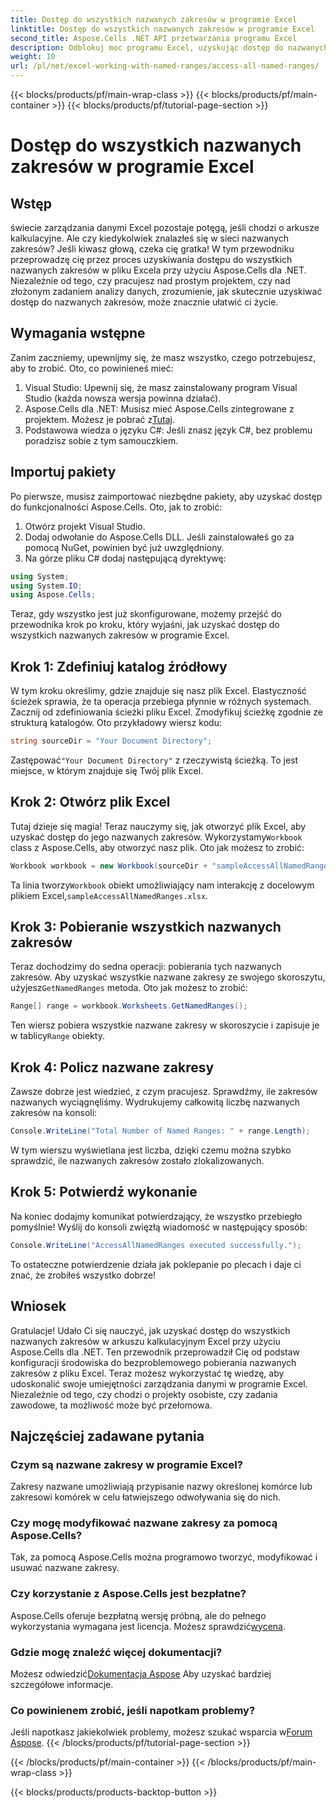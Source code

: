 ```yaml
---
title: Dostęp do wszystkich nazwanych zakresów w programie Excel
linktitle: Dostęp do wszystkich nazwanych zakresów w programie Excel
second_title: Aspose.Cells .NET API przetwarzania programu Excel
description: Odblokuj moc programu Excel, uzyskując dostęp do nazwanych zakresów za pomocą naszego prostego przewodnika po Aspose.Cells dla .NET. Idealne do zarządzania danymi.
weight: 10
url: /pl/net/excel-working-with-named-ranges/access-all-named-ranges/
---
```


{{< blocks/products/pf/main-wrap-class >}}
{{< blocks/products/pf/main-container >}}
{{< blocks/products/pf/tutorial-page-section >}}

# Dostęp do wszystkich nazwanych zakresów w programie Excel

## Wstęp
świecie zarządzania danymi Excel pozostaje potęgą, jeśli chodzi o arkusze kalkulacyjne. Ale czy kiedykolwiek znalazłeś się w sieci nazwanych zakresów? Jeśli kiwasz głową, czeka cię gratka! W tym przewodniku przeprowadzę cię przez proces uzyskiwania dostępu do wszystkich nazwanych zakresów w pliku Excela przy użyciu Aspose.Cells dla .NET. Niezależnie od tego, czy pracujesz nad prostym projektem, czy nad złożonym zadaniem analizy danych, zrozumienie, jak skutecznie uzyskiwać dostęp do nazwanych zakresów, może znacznie ułatwić ci życie.
## Wymagania wstępne
Zanim zaczniemy, upewnijmy się, że masz wszystko, czego potrzebujesz, aby to zrobić. Oto, co powinieneś mieć:
1. Visual Studio: Upewnij się, że masz zainstalowany program Visual Studio (każda nowsza wersja powinna działać).
2.  Aspose.Cells dla .NET: Musisz mieć Aspose.Cells zintegrowane z projektem. Możesz je pobrać z[Tutaj](https://releases.aspose.com/cells/net/).
3. Podstawowa wiedza o języku C#: Jeśli znasz język C#, bez problemu poradzisz sobie z tym samouczkiem.
## Importuj pakiety
Po pierwsze, musisz zaimportować niezbędne pakiety, aby uzyskać dostęp do funkcjonalności Aspose.Cells. Oto, jak to zrobić:
1. Otwórz projekt Visual Studio.
2. Dodaj odwołanie do Aspose.Cells DLL. Jeśli zainstalowałeś go za pomocą NuGet, powinien być już uwzględniony.
3. Na górze pliku C# dodaj następującą dyrektywę:
```csharp
using System;
using System.IO;
using Aspose.Cells;
```
Teraz, gdy wszystko jest już skonfigurowane, możemy przejść do przewodnika krok po kroku, który wyjaśni, jak uzyskać dostęp do wszystkich nazwanych zakresów w programie Excel.
## Krok 1: Zdefiniuj katalog źródłowy
W tym kroku określimy, gdzie znajduje się nasz plik Excel. Elastyczność ścieżek sprawia, że ta operacja przebiega płynnie w różnych systemach.
Zacznij od zdefiniowania ścieżki pliku Excel. Zmodyfikuj ścieżkę zgodnie ze strukturą katalogów. Oto przykładowy wiersz kodu:
```csharp
string sourceDir = "Your Document Directory";
```
 Zastępować`"Your Document Directory"` z rzeczywistą ścieżką. To jest miejsce, w którym znajduje się Twój plik Excel.
## Krok 2: Otwórz plik Excel
Tutaj dzieje się magia! Teraz nauczymy się, jak otworzyć plik Excel, aby uzyskać dostęp do jego nazwanych zakresów.
 Wykorzystamy`Workbook` class z Aspose.Cells, aby otworzyć nasz plik. Oto jak możesz to zrobić:
```csharp
Workbook workbook = new Workbook(sourceDir + "sampleAccessAllNamedRanges.xlsx");
```
Ta linia tworzy`Workbook` obiekt umożliwiający nam interakcję z docelowym plikiem Excel,`sampleAccessAllNamedRanges.xlsx`. 
## Krok 3: Pobieranie wszystkich nazwanych zakresów
Teraz dochodzimy do sedna operacji: pobierania tych nazwanych zakresów.
 Aby uzyskać wszystkie nazwane zakresy ze swojego skoroszytu, użyjesz`GetNamedRanges` metoda. Oto jak możesz to zrobić:
```csharp
Range[] range = workbook.Worksheets.GetNamedRanges();
```
 Ten wiersz pobiera wszystkie nazwane zakresy w skoroszycie i zapisuje je w tablicy`Range` obiekty. 
## Krok 4: Policz nazwane zakresy
Zawsze dobrze jest wiedzieć, z czym pracujesz. Sprawdźmy, ile zakresów nazwanych wyciągnęliśmy.
Wydrukujemy całkowitą liczbę nazwanych zakresów na konsoli:
```csharp
Console.WriteLine("Total Number of Named Ranges: " + range.Length);
```
W tym wierszu wyświetlana jest liczba, dzięki czemu można szybko sprawdzić, ile nazwanych zakresów zostało zlokalizowanych.
## Krok 5: Potwierdź wykonanie
Na koniec dodajmy komunikat potwierdzający, że wszystko przebiegło pomyślnie!
Wyślij do konsoli zwięzłą wiadomość w następujący sposób:
```csharp
Console.WriteLine("AccessAllNamedRanges executed successfully.");
```
To ostateczne potwierdzenie działa jak poklepanie po plecach i daje ci znać, że zrobiłeś wszystko dobrze!
## Wniosek
Gratulacje! Udało Ci się nauczyć, jak uzyskać dostęp do wszystkich nazwanych zakresów w arkuszu kalkulacyjnym Excel przy użyciu Aspose.Cells dla .NET. Ten przewodnik przeprowadził Cię od podstaw konfiguracji środowiska do bezproblemowego pobierania nazwanych zakresów z pliku Excel. Teraz możesz wykorzystać tę wiedzę, aby udoskonalić swoje umiejętności zarządzania danymi w programie Excel. Niezależnie od tego, czy chodzi o projekty osobiste, czy zadania zawodowe, ta możliwość może być przełomowa.
## Najczęściej zadawane pytania
### Czym są nazwane zakresy w programie Excel?
Zakresy nazwane umożliwiają przypisanie nazwy określonej komórce lub zakresowi komórek w celu łatwiejszego odwoływania się do nich.
### Czy mogę modyfikować nazwane zakresy za pomocą Aspose.Cells?
Tak, za pomocą Aspose.Cells można programowo tworzyć, modyfikować i usuwać nazwane zakresy.
### Czy korzystanie z Aspose.Cells jest bezpłatne?
 Aspose.Cells oferuje bezpłatną wersję próbną, ale do pełnego wykorzystania wymagana jest licencja. Możesz sprawdzić[wycena](https://purchase.aspose.com/buy).
### Gdzie mogę znaleźć więcej dokumentacji?
 Możesz odwiedzić[Dokumentacja Aspose](https://reference.aspose.com/cells/net/) Aby uzyskać bardziej szczegółowe informacje.
### Co powinienem zrobić, jeśli napotkam problemy?
 Jeśli napotkasz jakiekolwiek problemy, możesz szukać wsparcia w[Forum Aspose](https://forum.aspose.com/c/cells/9).
{{< /blocks/products/pf/tutorial-page-section >}}

{{< /blocks/products/pf/main-container >}}
{{< /blocks/products/pf/main-wrap-class >}}

{{< blocks/products/products-backtop-button >}}

